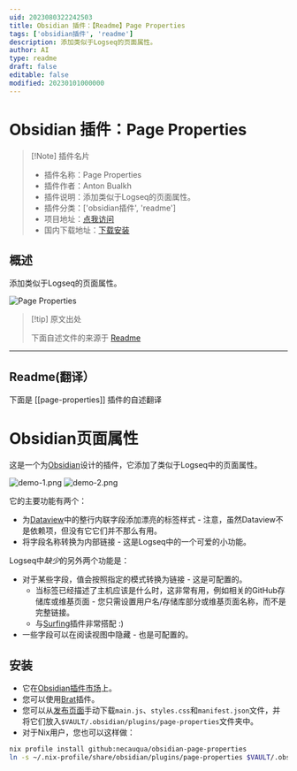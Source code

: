 ```yaml
---
uid: 2023080322242503
title: Obsidian 插件：【Readme】Page Properties
tags: ['obsidian插件', 'readme']
description: 添加类似于Logseq的页面属性。
author: AI
type: readme
draft: false
editable: false
modified: 20230101000000
---
```


# Obsidian 插件：Page Properties

> [!Note] 插件名片
> - 插件名称：Page Properties
> - 插件作者：Anton Bualkh
> - 插件说明：添加类似于Logseq的页面属性。
> - 插件分类：['obsidian插件', 'readme']
> - 项目地址：[点我访问](https://github.com/necauqua/obsidian-page-properties)
> - 国内下载地址：[下载安装](https://pkmer.cn/products/plugin/pluginMarket/?page-properties)

## 概述

添加类似于Logseq的页面属性。

![Page Properties](https://cdn.pkmer.cn/covers/page-properties.png!pkmer)

> [!tip] 原文出处
> 
>下面自述文件的来源于 [Readme](https://ghproxy.net/https://raw.githubusercontent.com/necauqua/obsidian-page-properties/main/README.md)
> 

---

## Readme(翻译）

下面是 [[page-properties]] 插件的自述翻译


# Obsidian页面属性

这是一个为[Obsidian](https://obsidian.md)设计的插件，它添加了类似于Logseq中的页面属性。

![demo-1.png](https://user-images.githubusercontent.com/33968278/226478801-b8e9122d-78ff-4b1b-b4c0-6c6d25d57e9e.png)
![demo-2.png](https://user-images.githubusercontent.com/33968278/226478803-4ca621ba-cdce-4bd9-a408-4214d869f98d.png)

它的主要功能有两个：
- 为[Dataview](https://github.com/blacksmithgu/obsidian-dataview)中的整行内联字段添加漂亮的标签样式 - 注意，虽然Dataview不是依赖项，但没有它它们并不那么有用。
- 将字段名称转换为内部链接 - 这是Logseq中的一个可爱的小功能。

Logseq中*缺少*的另外两个功能是：
- 对于某些字段，值会按照指定的模式转换为链接 - 这是可配置的。
	- 当标签已经描述了主机应该是什么时，这非常有用，例如相关的GitHub存储库或维基页面 - 您只需设置用户名/存储库部分或维基页面名称，而不是完整链接。
	- 与[Surfing](https://obsidian.md/plugins?id=surfing)插件非常搭配 :)
- 一些字段可以在阅读视图中隐藏 - 也是可配置的。

## 安装
- 它在[Obsidian插件市场](https://obsidian.md/plugins?id=page-properties)上。
- 您可以使用[Brat](https://github.com/TfTHacker/obsidian42-brat)插件。
- 您可以从[发布页面](https://github.com/necauqua/obsidian-page-properties/releases)手动下载`main.js`、`styles.css`和`manifest.json`文件，并将它们放入`$VAULT/.obsidian/plugins/page-properties`文件夹中。
- 对于Nix用户，您也可以这样做：
```bash
nix profile install github:necauqua/obsidian-page-properties
ln -s ~/.nix-profile/share/obsidian/plugins/page-properties $VAULT/.obsidian/plugins/page-properties
```



